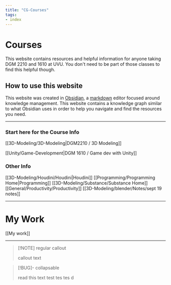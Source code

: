 ```yaml
---
title: "CG-Courses"
tags:
- index
---
```


# Courses
This website contains resources and helpful information for anyone taking DGM 2210 and 1610 at UVU. You don't need to be part of those classes to find this helpful though.

## How to use this website
This website was created in [Obsidian](https://obsidian.md/), a [markdown](https://www.markdownguide.org/) editor focused around knowledge management. This website contains a knowledge graph similar to what Obsidian uses in order to help you navigate and find the resources you need.


---

### Start here for the Course Info


[[3D-Modeling/3D-Modeling|DGM2210 / 3D Modeling]]

[[Unity/Game-Development|DGM 1610 / Game dev with Unity]]

### Other Info

[[3D-Modeling/Houdini/Houdini|Houdini]]
[[Programming/Programming Home|Programming]]
[[3D-Modeling/Substance/Substance Home]]
[[General/Productivity/Productivity]]
[[3D-Modeling/blender/Notes/sept 19 notes]]


---

# My Work

[[My work]]


---

>[!NOTE] regular callout
>
>callout text
>

>[!BUG]- collapsable
>
>read this text
>test
>tes
>tes
>d